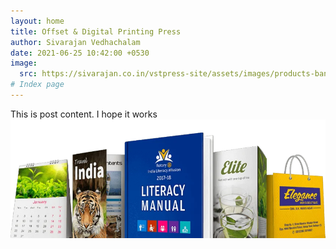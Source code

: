 ```yaml
---
layout: home
title: Offset & Digital Printing Press
author: Sivarajan Vedhachalam
date: 2021-06-25 10:42:00 +0530
image:
  src: https://sivarajan.co.in/vstpress-site/assets/images/products-banner.png
# Index page
---
```


This is post content.
I hope it works
![My helpful screenshot](/assets/images/products-banner.png)